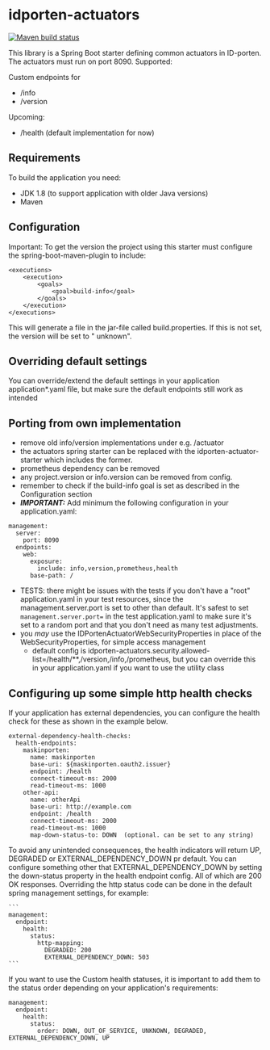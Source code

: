 # idporten-actuators

[![Maven build status](https://github.com/felleslosninger/idporten-actuator-starter/actions/workflows/call-maventests.yml/badge.svg)](https://github.com/felleslosninger/idporten-actuator-starter/actions/workflows/call-maventests.yml)

This library is a Spring Boot starter defining common actuators in ID-porten. The actuators must run on port 8090.
Supported:

Custom endpoints for
* /info
* /version

Upcoming:

* /health (default implementation for now)

## Requirements

To build the application you need:

* JDK 1.8 (to support application with older Java versions)
* Maven

## Configuration

Important: To get the version the project using this starter must configure the spring-boot-maven-plugin to include:

```
<executions>
    <execution>
        <goals>
            <goal>build-info</goal>
        </goals>
    </execution>
</executions>
```

This will generate a file in the jar-file called build.properties. If this is not set, the version will be set to "
unknown".

## Overriding default settings

You can override/extend the default settings in your application application*.yaml file, but make sure the default
endpoints still work as intended

## Porting from own implementation

- remove old info/version implementations under e.g. /actuator
- the actuators spring starter can be replaced with the idporten-actuator-starter which includes the former.
- prometheus dependency can be removed
- any project.version or info.version can be removed from config.
- remember to check if the build-info goal is set as described in the Configuration section
- ***IMPORTANT:*** Add minimum the following configuration in your application.yaml:
```
management:
  server:
    port: 8090
  endpoints:
    web:
      exposure:
        include: info,version,prometheus,health
      base-path: /
```

- TESTS: there might be issues with the tests if you don't have a "root" application.yaml in your test resources, since
  the management.server.port is set to other than default. It's safest to set ```management.server.port=``` in the test
  application.yaml to make sure it's set to a random port and that you don't need as many test adjustments.
- you _may_ use the IDPortenActuatorWebSecurityProperties in place of the WebSecurityProperties, for simple access
  management
    - default config is idporten-actuators.security.allowed-list=/health/**,/version,/info,/prometheus, but you can
      override this in your application.yaml if you want to use the utility class

## Configuring up some simple http health checks

If your application has external dependencies, you can configure the health check for these as shown in the example
below.

```
external-dependency-health-checks:
  health-endpoints:
    maskinporten:
      name: maskinporten
      base-uri: ${maskinporten.oauth2.issuer}
      endpoint: /health
      connect-timeout-ms: 2000
      read-timeout-ms: 1000   
    other-api:
      name: otherApi
      base-uri: http://example.com
      endpoint: /health
      connect-timeout-ms: 2000
      read-timeout-ms: 1000
      map-down-status-to: DOWN  (optional. can be set to any string)
```

To avoid any unintended consequences, the health indicators will return UP, DEGRADED or EXTERNAL_DEPENDENCY_DOWN pr
default. You can configure something other that EXTERNAL_DEPENDENCY_DOWN by setting the down-status property in the
health endpoint config. All of which are 200 OK responses. Overriding the http status code can be done in the default
spring management settings, for example:

    ```
    management:
      endpoint:
        health:
          status:
            http-mapping:
              DEGRADED: 200
              EXTERNAL_DEPENDENCY_DOWN: 503
    ```

If you want to use the Custom health statuses, it is important to add them to the status order depending on your
application's requirements:

```
management:
  endpoint:
    health:
      status:
        order: DOWN, OUT_OF_SERVICE, UNKNOWN, DEGRADED, EXTERNAL_DEPENDENCY_DOWN, UP
```